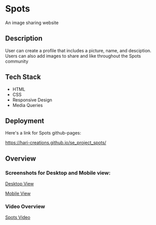 # Spots 

An image sharing website

## Description 

User can create a profile that includes a picture, name, and desciption. Users can also add images to share and like throughout the Spots community

## Tech Stack

- HTML
- CSS
- Responsive Design
- Media Queries

## Deployment

Here's a link for Spots github-pages:

https://hari-creations.github.io/se_project_spots/

## Overview 

### Screenshots for Desktop and Mobile view: 

[Desktop View](/images/spots_desktop-view.png)

[Mobile View](/images/spots_mobile-view.png)

### Video Overview  

[Spots Video](https://drive.google.com/file/d/1v_zH-6ADTTt1XT35x8CbmkNedy1t5fps/view?usp=drive_link)
